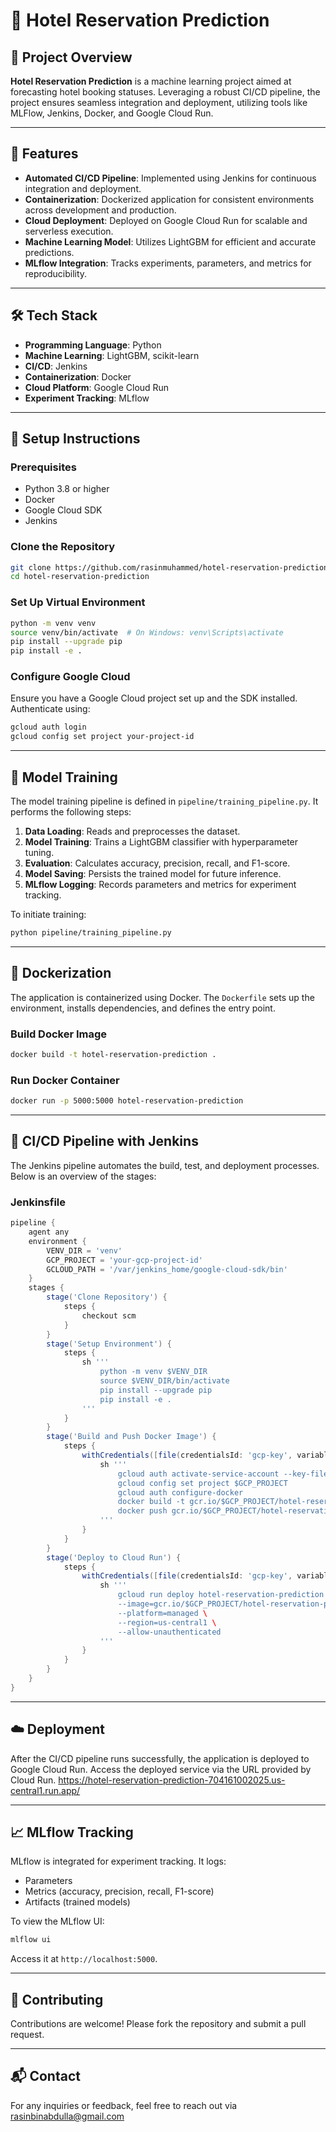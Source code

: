 
# 🏨 Hotel Reservation Prediction

## 📌 Project Overview

**Hotel Reservation Prediction** is a machine learning project aimed at forecasting hotel booking statuses. Leveraging a robust CI/CD pipeline, the project ensures seamless integration and deployment, utilizing tools like MLFlow, Jenkins, Docker, and Google Cloud Run.

---

## 🚀 Features

- **Automated CI/CD Pipeline**: Implemented using Jenkins for continuous integration and deployment.
- **Containerization**: Dockerized application for consistent environments across development and production.
- **Cloud Deployment**: Deployed on Google Cloud Run for scalable and serverless execution.
- **Machine Learning Model**: Utilizes LightGBM for efficient and accurate predictions.
- **MLflow Integration**: Tracks experiments, parameters, and metrics for reproducibility.

---

## 🛠️ Tech Stack

- **Programming Language**: Python
- **Machine Learning**: LightGBM, scikit-learn
- **CI/CD**: Jenkins
- **Containerization**: Docker
- **Cloud Platform**: Google Cloud Run
- **Experiment Tracking**: MLflow

---

## 🔧 Setup Instructions

### Prerequisites

- Python 3.8 or higher
- Docker
- Google Cloud SDK
- Jenkins

### Clone the Repository

```bash
git clone https://github.com/rasinmuhammed/hotel-reservation-prediction.git
cd hotel-reservation-prediction
```

### Set Up Virtual Environment

```bash
python -m venv venv
source venv/bin/activate  # On Windows: venv\Scripts\activate
pip install --upgrade pip
pip install -e .
```

### Configure Google Cloud

Ensure you have a Google Cloud project set up and the SDK installed. Authenticate using:

```bash
gcloud auth login
gcloud config set project your-project-id
```

---

## 🧪 Model Training

The model training pipeline is defined in `pipeline/training_pipeline.py`. It performs the following steps:

1. **Data Loading**: Reads and preprocesses the dataset.
2. **Model Training**: Trains a LightGBM classifier with hyperparameter tuning.
3. **Evaluation**: Calculates accuracy, precision, recall, and F1-score.
4. **Model Saving**: Persists the trained model for future inference.
5. **MLflow Logging**: Records parameters and metrics for experiment tracking.

To initiate training:

```bash
python pipeline/training_pipeline.py
```

---

## 🐳 Dockerization

The application is containerized using Docker. The `Dockerfile` sets up the environment, installs dependencies, and defines the entry point.

### Build Docker Image

```bash
docker build -t hotel-reservation-prediction .
```

### Run Docker Container

```bash
docker run -p 5000:5000 hotel-reservation-prediction
```

---

## 🔄 CI/CD Pipeline with Jenkins

The Jenkins pipeline automates the build, test, and deployment processes. Below is an overview of the stages:

### Jenkinsfile

```groovy
pipeline {
    agent any
    environment {
        VENV_DIR = 'venv'
        GCP_PROJECT = 'your-gcp-project-id'
        GCLOUD_PATH = '/var/jenkins_home/google-cloud-sdk/bin'
    }
    stages {
        stage('Clone Repository') {
            steps {
                checkout scm
            }
        }
        stage('Setup Environment') {
            steps {
                sh '''
                    python -m venv $VENV_DIR
                    source $VENV_DIR/bin/activate
                    pip install --upgrade pip
                    pip install -e .
                '''
            }
        }
        stage('Build and Push Docker Image') {
            steps {
                withCredentials([file(credentialsId: 'gcp-key', variable: 'GOOGLE_APPLICATION_CREDENTIALS')]) {
                    sh '''
                        gcloud auth activate-service-account --key-file=$GOOGLE_APPLICATION_CREDENTIALS
                        gcloud config set project $GCP_PROJECT
                        gcloud auth configure-docker
                        docker build -t gcr.io/$GCP_PROJECT/hotel-reservation-prediction:latest .
                        docker push gcr.io/$GCP_PROJECT/hotel-reservation-prediction:latest
                    '''
                }
            }
        }
        stage('Deploy to Cloud Run') {
            steps {
                withCredentials([file(credentialsId: 'gcp-key', variable: 'GOOGLE_APPLICATION_CREDENTIALS')]) {
                    sh '''
                        gcloud run deploy hotel-reservation-prediction \
                        --image=gcr.io/$GCP_PROJECT/hotel-reservation-prediction:latest \
                        --platform=managed \
                        --region=us-central1 \
                        --allow-unauthenticated
                    '''
                }
            }
        }
    }
}
```

---

## ☁️ Deployment

After the CI/CD pipeline runs successfully, the application is deployed to Google Cloud Run. Access the deployed service via the URL provided by Cloud Run.
https://hotel-reservation-prediction-704161002025.us-central1.run.app/

---

## 📈 MLflow Tracking

MLflow is integrated for experiment tracking. It logs:

- Parameters
- Metrics (accuracy, precision, recall, F1-score)
- Artifacts (trained models)

To view the MLflow UI:

```bash
mlflow ui
```

Access it at `http://localhost:5000`.

---

## 🤝 Contributing

Contributions are welcome! Please fork the repository and submit a pull request.

---


## 📬 Contact

For any inquiries or feedback, feel free to reach out via rasinbinabdulla@gmail.com
 
